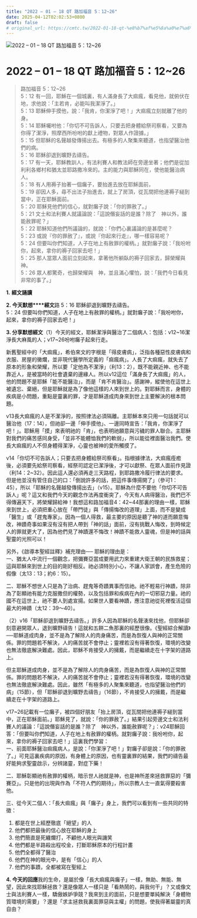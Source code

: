 ```yaml
---
title: "2022 – 01 – 18 QT 路加福音 5：12~26"
date: 2025-04-12T02:02:53+0800
draft: false
# original_url: https://cmtc.tw/2022-01-18-qt-%e8%b7%af%e5%8a%a0%e7%a6%8f%e9%9f%b3-5%ef%bc%9a1226
---
```


![2022 – 01 – 18 QT 路加福音 5：12~26](/images/qt.jpg   "2022 – 01 – 18 QT 路加福音 5：12~26")

# 2022 – 01 – 18 QT 路加福音 5：12~26

> 路加福音 5：12~26  
> 5：12 有一回，耶穌在一個城裏，有人滿身長了大痲瘋，看見他，就俯伏在地，求他說：「主若肯，必能叫我潔淨了。」  
> 5：13 耶穌伸手摸他，說：「我肯，你潔淨了吧！」大痲瘋立刻就離了他的身。  
> 5：14 耶穌囑咐他：「你切不可告訴人，只要去把身體給祭司察看，又要為你得了潔淨，照摩西所吩咐的獻上禮物，對眾人作證據。」  
> 5：15 但耶穌的名聲越發傳揚出去。有極多的人聚集來聽道，也指望醫治他們的病。  
> 5：16 耶穌卻退到曠野去禱告。  
> 5：17 有一天，耶穌教訓人，有法利賽人和教法師在旁邊坐著；他們是從加利利各鄉村和猶太並耶路撒冷來的。主的能力與耶穌同在，使他能醫治病人。  
> 5：18 有人用褥子抬著一個癱子，要抬進去放在耶穌面前，  
> 5：19 卻因人多，尋不出法子抬進去，就上了房頂，從瓦間把他連褥子縋到當中，正在耶穌面前。  
> 5：20 耶穌見他們的信心，就對癱子說：「你的罪赦了。」  
> 5：21 文士和法利賽人就議論說：「這說僭妄話的是誰？除了　神以外，誰能赦罪呢？」  
> 5：22 耶穌知道他們所議論的，就說：「你們心裏議論的是甚麼呢？  
> 5：23 或說『你的罪赦了』，或說『你起來行走』，哪一樣容易呢？  
> 5：24 但要叫你們知道，人子在地上有赦罪的權柄。」就對癱子說：「我吩咐你，起來，拿你的褥子回家去吧！」  
> 5：25 那人當眾人面前立刻起來，拿著他所躺臥的褥子回家去，歸榮耀與　神。  
> 5：26 眾人都驚奇，也歸榮耀與　神，並且滿心懼怕，說：「我們今日看見非常的事了。」

**1.** **經文誦讀**

**2. 今天默想****經文**路 5：16 耶穌卻退到曠野去禱告。  
5：24 但要叫你們知道，人子在地上有赦罪的權柄。」就對癱子說：「我吩咐你，起來，拿你的褥子回家去吧！」

**3. 分享默想經文**（1）今天的經文，耶穌潔淨與醫治了二個病人：包括：v12~16潔淨長大麻風的人；v17~26吩咐癱子起來行走。

新舊聖經中的「大痲瘋」，希伯來文的字根是「得皮膚病」，泛指各種惡性皮膚病和衣服、房屋的黴爛，並非現代醫學所定義的「痲瘋病」。人長了大痲瘋，就失去了原本的形象和榮耀，所以要「定他為不潔淨」（利13：2），既不能親近神、也不能靠近人，是被當時的社會遺棄的邊緣人。所以v12這位「滿身長了大痲瘋」的人，他的問題不是耶穌「能不能醫治」，而是「肯不肯醫治」。感謝神，縱使他在這世上被遺忘、棄絕，但是耶穌就是為了像他這樣的人來到世上的。對耶穌而言，身體的疾病是小問題，重點是靈裏的罪，才是耶穌道成肉身來到世上主要解決的根本問題。

v13長大痲瘋的人是不潔淨的，按照律法必須隔離。主耶穌本來只用一句話就可以醫治他（17：14），但祂卻一邊「伸手摸他」、一邊同時宣告：「我肯，你潔淨了吧！」。耶穌用「摸」來表明祂的「肯」，也表明祂願意與污穢的罪人聯合。主耶穌對我們的痛苦感同身受，「並非不能體恤我們的軟弱」，所以能從裡面醫治我們。使長大痲瘋的人不但身體得潔淨，心靈也被神的愛所觸摸了。

v14「你切不可告訴人；只要去把身體給祭司察看」。指根據律法，大痲瘋痊癒後，必須要先給祭司察看，經祭司認定已潔淨後，才可以獻祭、在眾人面前作見證（利14：2~32）。因此這人還必須再走三天路程，到耶路撒冷履行律法的要求。但是他並沒有管住自己的口：「倒說許多的話，把這件事傳揚開了」（參可1：45），所以「耶穌的名聲越發傳揚出去」（v15）。耶穌為什麼不要他「你切不可告訴人」呢？這又和我們今天的觀念作法再度衝突了，今天有人病得醫治，我們巴不得傳遍天下，將榮耀歸給神！我想這和路加福音4：42~44那裏的理由一樣，耶穌來到世上，必須把重心放在「帶門徒」與「傳揚悔改的道理」上面，而不是變成「醫生」或「趕鬼專家」。因為一個人得救，最主要的原因是聽了神的道而願意悔改，神蹟奇事如果沒有沒有把人帶到「神的話」面前，沒有挑戰人悔改，到時候定人的罪就更大了，因為他們見了神蹟還不悔改！神蹟不能救人靈魂，但是神的話與聖靈的光照可以！

另外，《啟導本聖經註釋》補充理由── 耶穌的理由是：  
一、猶太人中流行一個觀念，把彌賽亞當成要用武力來重建大衛王朝的民族救星；這與耶穌來到世上的目的剛好相反。祂必須特別小心，不讓人家誤會，產生危險的假像（太13：13；約6：15）。

二、耶穌不想世人只是為了治病、趕鬼等奇蹟異事而信祂。祂不輕易行神蹟，除非為了彰顯祂有能力克服撒但的權勢，以及包括罪和疾病在內的一切邪惡力量。祂的國不在這世上，祂不要人到處宣揚。如果世人要看神蹟，應注意祂從死裡復活這個最大的神蹟（太12：39～40）。

（2）v16「耶穌卻退到曠野去禱告。」許多人因為耶穌的名聲湧來找他，但耶穌卻刻意避開眾人，退到曠野禱告！這就和五餅二魚那裏的經歷很像。《聖經綜合解讀》──耶穌道成肉身，並不是為了解除人的肉身痛苦，而是為恢復人與神的正常關係。罪的問題若不解決，人的痛苦就不會停止；靈裡若沒有得著恢復，環境的改變也無法徹底解決難處。因此，耶穌不肯接受人的擁戴，而是繼續走在十字架的道路上。

但主耶穌道成肉身，並不是為了解除人的肉身痛苦，而是為恢復人與神的正常關係。罪的問題若不解決，人的痛苦就不會停止；靈裡若沒有得著恢復，環境的改變也無法徹底解決難處。因此，雖然「有極多的人聚集來聽道，也指望醫治他們的病」（15節），但「耶穌卻退到曠野去禱告」（16節），不肯接受人的擁戴，而是繼續走在十字架的道路上。

v17~26記載有一位癱子，被四個好朋友「抬上房頂，從瓦間把他連褥子縋到當中，正在耶穌面前。」耶穌見了，就說：「你的罪赦了。」結果引起旁邊文士和法利賽人的議論：「這說僭妄話的是誰？除了　神以外，誰能赦罪呢？」：v24耶穌回答：「但要叫你們知道，人子在地上有赦罪的權柄。就對癱子說：我吩咐你，起來，拿你的褥子回家去吧！」這裏我們學習：  
一、前面耶穌醫治痲瘋病人，是說：「你潔淨了吧！」對癱子卻是說：「你的罪赦了。」可見這裏疾病的原因，有身體上的原因，也有靈裏罪的結果，我們的禱告最好能夠求聖靈啟示，分辨諸靈，對症下藥！

二、耶穌彰顯祂有赦罪的權柄，暗示世人祂就是神，也是神所差來拯救罪惡的「彌賽亞」。只是他的出現與作為「不符人們的期待」，所以宗教人士一直氣得要殺害他。

三、從今天二個人：「長大痲瘋」與「癱子」身上，我們可以看到有一些共同的特徵：  
1. 都是在世上經歷徹底「絕望」的人  
2. 他們都把最後的信心放在耶穌的身上  
3. 他們簡直是死纏爛打，不顧他人眼光與譏笑  
4. 他們都是半路殺出程咬金，打斷耶穌原本的行程計畫  
5. 他們全都得了醫治  
6. 他們在神的眼光中，是有「信心」的人  
7. 他們的事蹟，全都被寫在聖經上

**4. 今天的回應**我的生命，是屬於像「長大痲瘋與癱子」一樣，無助、無能、無望，因此來找耶穌拯救？還是像眾人一樣只是「看熱鬧的，與我何干」？又或像文士與法利賽人一樣，驕傲嫉妒爭競？我來到主的面前，只是想要單純解決「身體物質環境的需要」？還是「求主拯救我裏面罪惡與主權」的問題，使我得著屬靈的真自由？